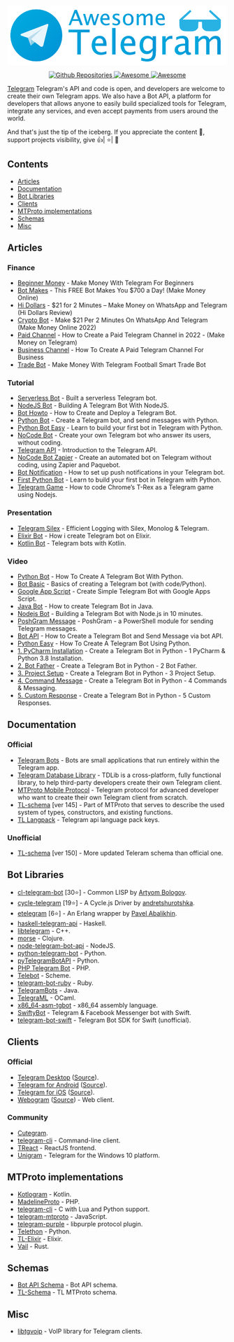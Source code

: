 [<img src="https://github.com/flutegram/awesome-telegram/blob/main/github_header.png?raw=true" align="center" width="850">](https://telegram.org/)


<p align="center">
  <a href="https://github.com/search?q=telegram&type=Repositories">
    <img alt="Github Repositories" src="https://img.shields.io/badge/Repos-116683-brightgreen.svg" />
  </a>
  <a href="https://github.com/sindresorhus/awesome">
    <img alt="Awesome" src="https://cdn.rawgit.com/sindresorhus/awesome/d7305f38d29fed78fa85652e3a63e154dd8e8829/media/badge.svg" />
  </a>
   <a href="https://twitter.com/telegram">
    <img alt="Awesome" src="https://img.shields.io/twitter/url/https/twitter.com/telegram.svg?style=social&label=Follow%20%40telegram" />
  </a>
</p>


<a href="https://telegram.org/">Telegram</a> Telegram's API and code is open, and developers are welcome to create their own Telegram apps. We also have a Bot API, a platform for developers that allows anyone to easily build specialized tools for Telegram, integrate any services, and even accept payments from users around the world.

And that's just the tip of the iceberg.
If you appreciate the content 📖, support projects visibility, give 👍| ⭐| 👏


## Contents

- [Articles](#articles)
- [Documentation](#documentation)
- [Bot Libraries](#bot-libraries)
- [Clients](#clients)
- [MTProto implementations](#mtproto-implementations)
- [Schemas](#schemas)
- [Misc](#misc)

## Articles

### Finance
- [Beginner Money](https://www.youtube.com/watch?v=e_oWfumKPgk) - Make Money With Telegram For Beginners
- [Bot Makes](https://www.youtube.com/watch?v=M9YKeor__8A) - This FREE Bot Makes You $700 a Day! (Make Money Online)
- [Hi Dollars](https://www.youtube.com/watch?v=vJmFUXw8p40) - $21 for 2 Minutes – Make Money on WhatsApp and Telegram (Hi Dollars Review)
- [Crypto Bot](https://www.youtube.com/watch?v=I9HEllHja5A) - Make $21 Per 2 Minutes On WhatsApp And Telegram (Make Money Online 2022)
- [Paid Channel](https://www.youtube.com/watch?v=ReKqbkeJfV8) - How to Create a Paid Telegram Channel in 2022 - (Make Money on Telegram)
- [Business Channel](https://www.youtube.com/watch?v=Hd2eDkP-238) - How To Create A Paid Telegram Channel For Business
- [Trade Bot](https://www.youtube.com/watch?v=zzIBNSSHKQA) - Make Money With Telegram Football Smart Trade Bot

### Tutorial
- [Serverless Bot](https://medium.com/free-code-camp/how-to-build-a-server-less-telegram-bot-227f842f4706) - Built a serverless Telegram bot.
- [NodeJS Bot](https://codingwithmanny.medium.com/building-a-telegram-bot-with-nodejs-46660f05b42f) - Building A Telegram Bot With NodeJS.
- [Bot Howto](https://medium.com/hackernoon/how-to-create-and-deploy-a-telegram-bot-2addd8aec6b4) - How to Create and Deploy a Telegram Bot.
- [Python Bot](https://medium.com/@ManHay_Hong/how-to-create-a-telegram-bot-and-send-messages-with-python-4cf314d9fa3e) - Create a Telegram bot, and send messages with Python.
- [Python Bot Easy](https://medium.com/free-code-camp/learn-to-build-your-first-bot-in-telegram-with-python-4c99526765e4) - Learn to build your first bot in Telegram with Python.
- [NoCode Bot](https://medium.com/chatfuel-blog/how-to-create-your-own-telegram-bot-who-answer-its-users-without-coding-996de337f019) - Create your own Telegram bot who answer its users, without coding.
- [Telegram API](https://towardsdatascience.com/introduction-to-the-telegram-api-b0cd220dbed2) - Introduction to the Telegram API.
- [NoCode Bot Zapier](https://medium.com/chatfuel-blog/how-to-create-an-automated-bot-on-telegram-without-coding-using-zapier-and-paquebot-5a635a3b867b) - Create an automated bot on Telegram without coding, using Zapier and Paquebot.
- [Bot Notification](https://www.freecodecamp.org/news/telegram-push-notifications-58477e71b2c2/) - How to set up push notifications in your Telegram bot.
- [First Python Bot](https://www.freecodecamp.org/news/learn-to-build-your-first-bot-in-telegram-with-python-4c99526765e4/) - Learn to build your first bot in Telegram with Python.
- [Telegram Game](https://www.freecodecamp.org/news/how-to-code-chromes-t-rex-as-a-telegram-game-using-node-js-cbcf42f76f4b/) - How to code Chrome’s T-Rex as a Telegram game using Nodejs.

### Presentation
- [Telegram Silex](https://speakerdeck.com/ramcoelho/efficient-logging-with-silex-monolog-and-telegram) - Efficient Logging with Silex, Monolog & Telegram.
- [Elixir Bot](https://speakerdeck.com/rastopyr/how-i-create-telegram-bot-on-elixir) - How i create Telegram bot on Elixir.
- [Kotlin Bot](https://speakerdeck.com/vjgarcia/telegram-bots-with-kotlin) - Telegram bots with Kotlin.

### Video
- [Python Bot](https://www.youtube.com/watch?v=NwBWW8cNCP4) - How To Create A Telegram Bot With Python.
- [Bot Basic](https://www.youtube.com/watch?v=RD3SyYHDQpo) - Basics of creating a Telegram bot (with code/Python).
- [Google App Script](https://www.youtube.com/watch?v=EGL1JaNoMME) - Create Simple Telegram Bot with Google Apps Script.
- [Java Bot](https://www.youtube.com/watch?v=XjOnp8TVNSQ) - How to create Telegram Bot in Java.
- [Nodejs Bot](https://www.youtube.com/watch?v=IlsygSzikOQ) - Building a Telegram Bot with Node.js in 10 minutes.
- [PoshGram Message](https://www.youtube.com/watch?v=OfyRVl7YThw) - PoshGram - a PowerShell module for sending Telegram messages.
- [Bot API](https://www.youtube.com/watch?v=UhZtrhV7t3U) - How to Create a Telegram Bot and Send Message via bot API.
- [Python Easy](https://www.youtube.com/watch?v=227uk4kDTM8) - How To Create A Telegram Bot Using Python.
- [1. PyCharm Installation](https://www.youtube.com/watch?v=YNY1OGnhSow) - Create a Telegram Bot in Python - 1 PyCharm & Python 3.8 Installation.
- [2. Bot Father](https://www.youtube.com/watch?v=URPIZZNr_2M) - Create a Telegram Bot in Python - 2 Bot Father.
- [3. Project Setup](https://www.youtube.com/watch?v=8nm1LJIijc0) - Create a Telegram Bot in Python - 3 Project Setup.
- [4. Command Message](https://www.youtube.com/watch?v=50npIbrXmnI) - Create a Telegram Bot in Python - 4 Commands & Messaging.
- [5. Custom Response](https://www.youtube.com/watch?v=-W25XN3F0IY) - Create a Telegram Bot in Python - 5 Custom Responses.

## Documentation

### Official
- [Telegram Bots](https://core.telegram.org/bots/api) - Bots are small applications that run entirely within the Telegram app.
- [Telegram Database Library](https://core.telegram.org/tdlib) - TDLib is a cross-platform, fully functional library, to help third-party developers create their own Telegram client.
- [MTProto Mobile Protocol](https://core.telegram.org/mtproto) - Telegram protocol for advanced developer who want to create their own Telegram client from scratch.
- [TL-schema](https://core.telegram.org/schema) [ver 145] - Part of MTProto that serves to describe the used system of types, constructors, and existing functions.
- [TL Langpack](https://translations.telegram.org/) - Telegram api language pack keys.

### Unofficial
- [TL-schema](https://github.com/tdlib/td/blob/master/td/generate/scheme/telegram_api.tl) [ver 150] - More updated Teleram schema than official one.

## Bot Libraries
- [cl-telegram-bot](https://github.com/40ants/cl-telegram-bot) [30⭐] - Common LISP by [Artyom Bologov](https://github.com/aartaka).
- [cycle-telegram](https://github.com/goodmind/cycle-telegram) [19⭐] - A Cycle.js Driver by [andretshurotshka](https://github.com/goodmind).
- [etelegram](https://github.com/tnt-dev/etelegram) [6⭐] - An Erlang wrapper by [Pavel Abalikhin](https://github.com/tnt-dev).
- [haskell-telegram-api](http://github.com/klappvisor/haskell-telegram-api) - Haskell.
- [libtelegram](https://github.com/slowriot/libtelegram) - C++.
- [morse](https://github.com/Otann/morse) - Clojure.
- [node-telegram-bot-api](https://github.com/yagop/node-telegram-bot-api) - NodeJS.
- [python-telegram-bot](https://github.com/python-telegram-bot/python-telegram-bot) - Python.
- [pyTelegramBotAPI](https://github.com/eternnoir/pyTelegramBotAPI/) - Python.
- [PHP Telegram Bot](https://github.com/php-telegram-bot/core) - PHP.
- [Telebot](https://github.com/KnairdA/Telebot) - Scheme.
- [telegram-bot-ruby](https://github.com/atipugin/telegram-bot-ruby) - Ruby.
- [TelegramBots](https://github.com/rubenlagus/TelegramBots) - Java.
- [TelegraML](https://github.com/nv-vn/TelegraML) - OCaml.
- [x86_64-asm-tgbot](https://github.com/StefanoBelli/x86_64-asm-tgbot) - x86_64 assembly language.
- [SwiftyBot](https://github.com/FabrizioBrancati/SwiftyBot) - Telegram & Facebook Messenger bot with Swift.
- [telegram-bot-swift](https://github.com/zmeyc/telegram-bot-swift) - Telegram Bot SDK for Swift (unofficial).

## Clients

### Official
- [Telegram Desktop](https://desktop.telegram.org) ([Source](https://github.com/telegramdesktop/tdesktop)).
- [Telegram for Android](https://play.google.com/store/apps/details?id=org.telegram.messenger) ([Source](https://github.com/DrKLO/Telegram)).
- [Telegram for iOS](https://itunes.apple.com/gb/app/telegram-messenger/id686449807?mt=8) ([Source](https://github.com/peter-iakovlev/Telegram)).
- [Webogram](https://web.telegram.org) ([Source](https://github.com/zhukov/webogram)) - Web client.

### Community
- [Cutegram](http://aseman.co/en/products/cutegram/).
- [telegram-cli](https://github.com/vysheng/tg) - Command-line client.
- [TReact](https://github.com/goodmind/treact) - ReactJS frontend.
- [Unigram](https://github.com/UnigramDev/Unigram) - Telegram for the Windows 10 platform.

## MTProto implementations

- [Kotlogram](https://github.com/badoualy/kotlogram) - Kotlin.
- [MadelineProto](https://github.com/danog/MadelineProto) - PHP.
- [telegram-cli](https://github.com/vysheng/tg) - C with Lua and Python support.
- [telegram-mtproto](https://github.com/zerobias/telegram-mtproto) - JavaScript.
- [telegram-purple](https://github.com/majn/telegram-purple) - libpurple protocol plugin.
- [Telethon](https://github.com/LonamiWebs/Telethon) - Python.
- [TL-Elixir](https://gitlab.com/snippets/1664390) - Elixir.
- [Vail](https://github.com/JuanPotato/Vail) - Rust.

## Schemas
- [Bot API Schema](https://github.com/tranql/telegram-bot-api-schema) - Bot API schema.
- [TL-Schema](https://github.com/stek29/tl-schema) - TL MTProto schema.

## Misc
- [libtgvoip](https://github.com/grishka/libtgvoip) - VoIP library for Telegram clients.
